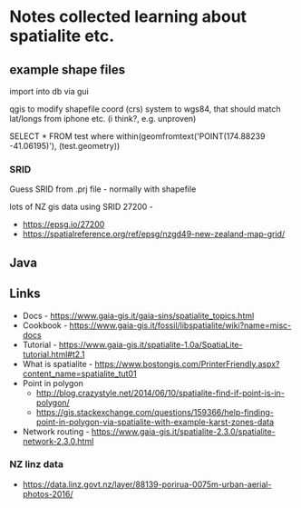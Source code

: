# Notes collected learning about spatialite etc.


## example shape files

import into db via gui

qgis to modify shapefile coord (crs) system to wgs84, that should match lat/longs from iphone etc. (i think?, e.g. unproven)

SELECT * FROM test where within(geomfromtext('POINT(174.88239 -41.06195)'), (test.geometry))

### SRID

Guess SRID from .prj file - normally with shapefile

lots of NZ gis data using SRID 27200 - 

* https://epsg.io/27200
* https://spatialreference.org/ref/epsg/nzgd49-new-zealand-map-grid/

## Java


## Links

* Docs - https://www.gaia-gis.it/gaia-sins/spatialite_topics.html
* Cookbook - https://www.gaia-gis.it/fossil/libspatialite/wiki?name=misc-docs
* Tutorial - https://www.gaia-gis.it/spatialite-1.0a/SpatiaLite-tutorial.html#t2.1
* What is spatialite - https://www.bostongis.com/PrinterFriendly.aspx?content_name=spatialite_tut01
* Point in polygon 
  * http://blog.crazystyle.net/2014/06/10/spatialite-find-if-point-is-in-polygon/
  * https://gis.stackexchange.com/questions/159366/help-finding-point-in-polygon-via-spatialite-with-example-karst-zones-data
* Network routing - https://www.gaia-gis.it/spatialite-2.3.0/spatialite-network-2.3.0.html
 
### NZ linz data 

* https://data.linz.govt.nz/layer/88139-porirua-0075m-urban-aerial-photos-2016/
